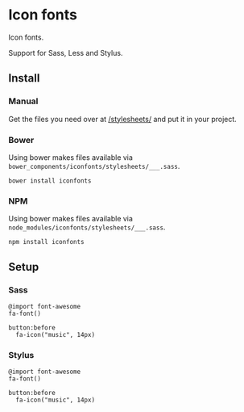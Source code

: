 # Icon fonts

Icon fonts.

Support for Sass, Less and Stylus.

Install
-------

### Manual

Get the files you need over at [/stylesheets/](stylesheets) and put it in your 
project.

### Bower

Using bower makes files available via 
`bower_components/iconfonts/stylesheets/___.sass`.

    bower install iconfonts

### NPM

Using bower makes files available via 
`node_modules/iconfonts/stylesheets/___.sass`.

    npm install iconfonts

Setup
-----

### Sass

    @import font-awesome
    fa-font()
    
    button:before
      fa-icon("music", 14px)

### Stylus

    @import font-awesome
    fa-font()
    
    button:before
      fa-icon("music", 14px)

